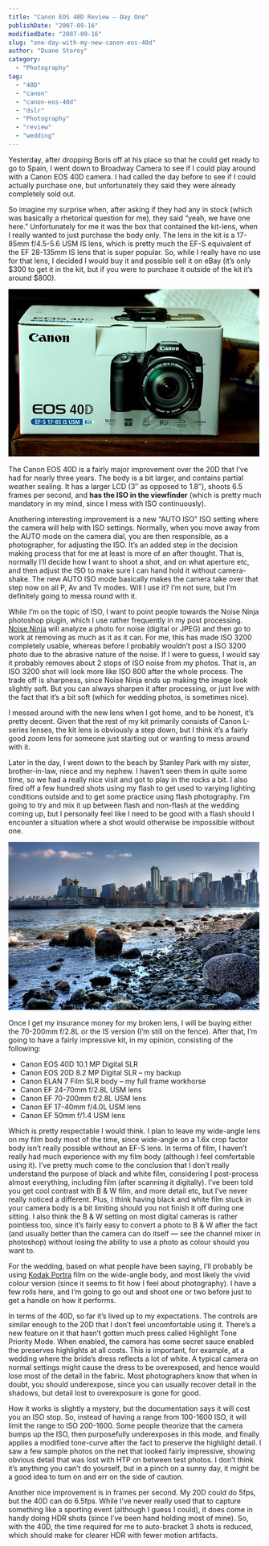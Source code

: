 ```yaml
---
title: "Canon EOS 40D Review – Day One"
publishDate: "2007-09-16"
modifiedDate: "2007-09-16"
slug: "one-day-with-my-new-canon-eos-40d"
author: "Duane Storey"
category:
  - "Photography"
tag:
  - "40D"
  - "canon"
  - "canon-eos-40d"
  - "dslr"
  - "Photography"
  - "review"
  - "wedding"
---
```


Yesterday, after dropping Boris off at his place so that he could get ready to go to Spain, I went down to Broadway Camera to see if I could play around with a Canon EOS 40D camera. I had called the day before to see if I could actually purchase one, but unfortunately they said they were already completely sold out.

So imagine my surprise when, after asking if they had any in stock (which was basically a rhetorical question for me), they said “yeah, we have one here.” Unfortunately for me it was the box that contained the kit-lens, when I really wanted to just purchase the body only. The lens in the kit is a 17-85mm f/4.5-5.6 USM IS lens, which is pretty much the EF-S equivalent of the EF 28-135mm IS lens that is super popular. So, while I really have no use for that lens, I decided I would buy it and possible sell it on eBay (it’s only $300 to get it in the kit, but if you were to purchase it outside of the kit it’s around $800).

[![](_images/canon-eos-40d-review--day-one-1.jpg)](http://www.flickr.com/photos/duanestorey/1387733387/)

The Canon EOS 40D is a fairly major improvement over the 20D that I’ve had for nearly three years. The body is a bit larger, and contains partial weather sealing. It has a larger LCD (3″ as opposed to 1.8″), shoots 6.5 frames per second, and **has the ISO in the viewfinder** (which is pretty much mandatory in my mind, since I mess with ISO continuously).

Anothering interesting improvement is a new “AUTO ISO” ISO setting where the camera will help with ISO settings. Normally, when you move away from the AUTO mode on the camera dial, you are then responsible, as a photographer, for adjusting the ISO. It’s an added step in the decision making process that for me at least is more of an after thought. That is, normally I’ll decide how I want to shoot a shot, and on what aperture etc, and then adjust the ISO to make sure I can hand hold it without camera-shake. The new AUTO ISO mode basically makes the camera take over that step now on all P, Av and Tv modes. Will I use it? I’m not sure, but I’m definitely going to messa round with it.

While I’m on the topic of ISO, I want to point people towards the Noise Ninja photoshop plugin, which I use rather frequently in my post processing. [Noise Ninja](_images/canon-eos-40d-review--day-one-2.jpg) will analyze a photo for noise (digital or JPEG) and then go to work at removing as much as it as it can. For me, this has made ISO 3200 completely usable, whereas before I probably wouldn’t post a ISO 3200 photo due to the abrasive nature of the noise. If I were to guess, I would say it probably removes about 2 stops of ISO noise from my photos. That is, an ISO 3200 shot will look more like ISO 800 after the whole process. The trade off is sharpness, since Noise Ninja ends up making the image look slightly soft. But you can always sharpen it after processing, or just live with the fact that it’s a bit soft (which for wedding photos, is sometimes nice).

I messed around with the new lens when I got home, and to be honest, it’s pretty decent. Given that the rest of my kit primarily consists of Canon L-series lenses, the kit lens is obviously a step down, but I think it’s a fairly good zoom lens for someone just starting out or wanting to mess around with it.

Later in the day, I went down to the beach by Stanley Park with my sister, brother-in-law, niece and my nephew. I haven’t seen them in quite some time, so we had a really nice visit and got to play in the rocks a bit. I also fired off a few hundred shots using my flash to get used to varying lighting conditions outside and to get some practice using flash photography. I’m going to try and mix it up between flash and non-flash at the wedding coming up, but I personally feel like I need to be good with a flash should I encounter a situation where a shot would otherwise be impossible without one.

[![](_images/canon-eos-40d-review--day-one-2.jpg)](http://www.flickr.com/photos/duanestorey/1389096313/)

Once I get my insurance money for my broken lens, I will be buying either the 70-200mm f/2.8L or the IS version (I’m still on the fence). After that, I’m going to have a fairly impressive kit, in my opinion, consisting of the following:

- Canon EOS 40D 10.1 MP Digital SLR
- Canon EOS 20D 8.2 MP Digital SLR – my backup
- Canon ELAN 7 Film SLR body – my full frame workhorse
- Canon EF 24-70mm f/2.8L USM lens
- Canon EF 70-200mm f/2.8L USM lens
- Canon EF 17-40mm f/4.0L USM lens
- Canon EF 50mm f/1.4 USM lens

Which is pretty respectable I would think. I plan to leave my wide-angle lens on my film body most of the time, since wide-angle on a 1.6x crop factor body isn’t really possible without an EF-S lens. In terms of film, I haven’t really had much experience with my film body (although I feel comfortable using it). I’ve pretty much come to the conclusion that I don’t really understand the purpose of black and white film, considering I post-process almost everything, including film (after scanning it digitally). I’ve been told you get cool contrast with B &amp; W film, and more detail etc, but I’ve never really noticed a different. Plus, I think having black and white film stuck in your camera body is a bit limiting should you not finish it off during one sitting. I also think the B &amp; W setting on most digital cameras is rather pointless too, since it’s fairly easy to convert a photo to B &amp; W after the fact (and usually better than the camera can do itself — see the channel mixer in photoshop) without losing the ability to use a photo as colour should you want to.

For the wedding, based on what people have been saying, I’ll probably be using [Kodak Portra](http://www.kodak.com/global/en/professional/products/films/portra/portraIndex.jhtml) film on the wide-angle body, and most likely the vivid colour version (since it seems to fit how I feel about photography). I have a few rolls here, and I’m going to go out and shoot one or two before just to get a handle on how it performs.

In terms of the 40D, so far it’s lived up to my expectations. The controls are similar enough to the 20D that I don’t feel uncomfortable using it. There’s a new feature on it that hasn’t gotten much press called Highlight Tone Priority Mode. When enabled, the camera has some secret sauce enabled the preserves highlights at all costs. This is important, for example, at a wedding where the bride’s dress reflects a lot of white. A typical camera on normal settings might cause the dress to be overexposed, and hence would lose most of the detail in the fabric. Most photographers know that when in doubt, you should underexpose, since you can usually recover detail in the shadows, but detail lost to overexposure is gone for good.

How it works is slightly a mystery, but the documentation says it will cost you an ISO stop. So, instead of having a range from 100-1600 ISO, it will limit the range to ISO 200-1600. Some people theorize that the camera bumps up the ISO, then purposefully underexposes in this mode, and finally applies a modified tone-curve after the fact to preserve the highlight detail. I saw a few sample photos on the net that looked fairly impressive, showing obvious detail that was lost with HTP on between test photos. I don’t think it’s anything you can’t do yourself, but in a pinch on a sunny day, it might be a good idea to turn on and err on the side of caution.

Another nice improvement is in frames per second. My 20D could do 5fps, but the 40D can do 6.5fps. While I’ve never really used that to capture something like a sporting event (although I guess I could), it does come in handy doing HDR shots (since I’ve been hand holding most of mine). So, with the 40D, the time required for me to auto-bracket 3 shots is reduced, which should make for clearer HDR with fewer motion artifacts.